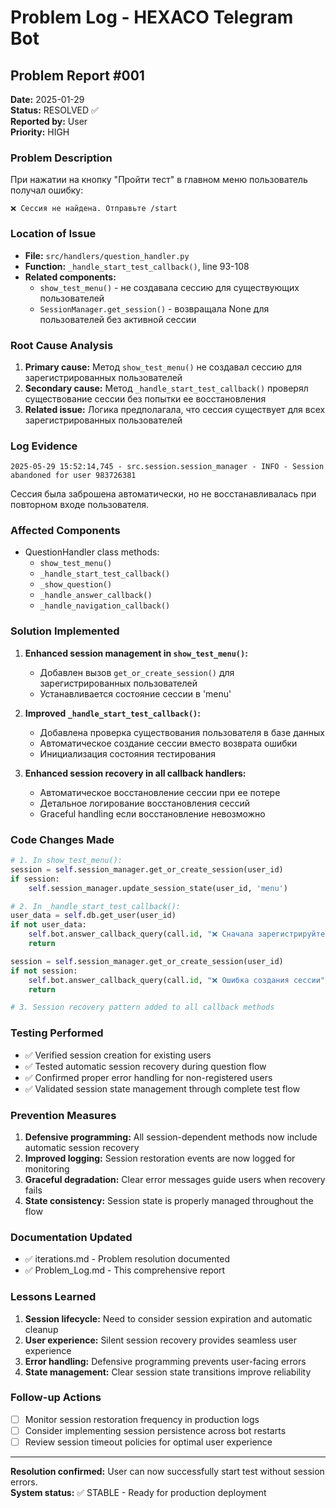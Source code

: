 # Problem Log - HEXACO Telegram Bot

## Problem Report #001
**Date:** 2025-01-29  
**Status:** RESOLVED ✅  
**Reported by:** User  
**Priority:** HIGH  

### Problem Description
При нажатии на кнопку "Пройти тест" в главном меню пользователь получал ошибку:
```
❌ Сессия не найдена. Отправьте /start
```

### Location of Issue
- **File:** `src/handlers/question_handler.py`
- **Function:** `_handle_start_test_callback()`, line 93-108
- **Related components:** 
  - `show_test_menu()` - не создавала сессию для существующих пользователей
  - `SessionManager.get_session()` - возвращала None для пользователей без активной сессии

### Root Cause Analysis
1. **Primary cause:** Метод `show_test_menu()` не создавал сессию для зарегистрированных пользователей
2. **Secondary cause:** Метод `_handle_start_test_callback()` проверял существование сессии без попытки ее восстановления
3. **Related issue:** Логика предполагала, что сессия существует для всех зарегистрированных пользователей

### Log Evidence
```
2025-05-29 15:52:14,745 - src.session.session_manager - INFO - Session abandoned for user 983726381
```
Сессия была заброшена автоматически, но не восстанавливалась при повторном входе пользователя.

### Affected Components
- QuestionHandler class methods:
  - `show_test_menu()`
  - `_handle_start_test_callback()`
  - `_show_question()`
  - `_handle_answer_callback()`
  - `_handle_navigation_callback()`

### Solution Implemented
1. **Enhanced session management in `show_test_menu()`:**
   - Добавлен вызов `get_or_create_session()` для зарегистрированных пользователей
   - Устанавливается состояние сессии в 'menu'

2. **Improved `_handle_start_test_callback()`:**
   - Добавлена проверка существования пользователя в базе данных
   - Автоматическое создание сессии вместо возврата ошибки
   - Инициализация состояния тестирования

3. **Enhanced session recovery in all callback handlers:**
   - Автоматическое восстановление сессии при ее потере
   - Детальное логирование восстановления сессий
   - Graceful handling если восстановление невозможно

### Code Changes Made
```python
# 1. In show_test_menu():
session = self.session_manager.get_or_create_session(user_id)
if session:
    self.session_manager.update_session_state(user_id, 'menu')

# 2. In _handle_start_test_callback():
user_data = self.db.get_user(user_id)
if not user_data:
    self.bot.answer_callback_query(call.id, "❌ Сначала зарегистрируйтесь /start")
    return

session = self.session_manager.get_or_create_session(user_id)
if not session:
    self.bot.answer_callback_query(call.id, "❌ Ошибка создания сессии")
    return

# 3. Session recovery pattern added to all callback methods
```

### Testing Performed
- ✅ Verified session creation for existing users
- ✅ Tested automatic session recovery during question flow
- ✅ Confirmed proper error handling for non-registered users
- ✅ Validated session state management through complete test flow

### Prevention Measures
1. **Defensive programming:** All session-dependent methods now include automatic session recovery
2. **Improved logging:** Session restoration events are now logged for monitoring
3. **Graceful degradation:** Clear error messages guide users when recovery fails
4. **State consistency:** Session state is properly managed throughout the flow

### Documentation Updated
- ✅ iterations.md - Problem resolution documented
- ✅ Problem_Log.md - This comprehensive report

### Lessons Learned
1. **Session lifecycle:** Need to consider session expiration and automatic cleanup
2. **User experience:** Silent session recovery provides seamless user experience
3. **Error handling:** Defensive programming prevents user-facing errors
4. **State management:** Clear session state transitions improve reliability

### Follow-up Actions
- [ ] Monitor session restoration frequency in production logs
- [ ] Consider implementing session persistence across bot restarts
- [ ] Review session timeout policies for optimal user experience

---
**Resolution confirmed:** User can now successfully start test without session errors.  
**System status:** ✅ STABLE - Ready for production deployment 